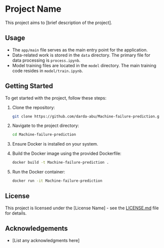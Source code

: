 # Project Name

This project aims to [brief description of the project].

## Usage

- The `app/main` file serves as the main entry point for the application.
- Data-related work is stored in the `data` directory. The primary file for data processing is `process.ipynb`.
- Model training files are located in the `model` directory. The main training code resides in `model/train.ipynb`.

## Getting Started

To get started with the project, follow these steps:

1. Clone the repository:

    ```bash
    git clone https://github.com/darda-abu/Machine-failure-prediction.git
    ```

2. Navigate to the project directory:

    ```bash
    cd Machine-failure-prediction
    ```

3. Ensure Docker is installed on your system.

4. Build the Docker image using the provided Dockerfile:

    ```bash
    docker build -t Machine-failure-prediction .
    ```

5. Run the Docker container:

    ```bash
    docker run -it Machine-failure-prediction
    ```

## License

This project is licensed under the [License Name] - see the [LICENSE.md](LICENSE.md) file for details.

## Acknowledgements

- [List any acknowledgments here]
